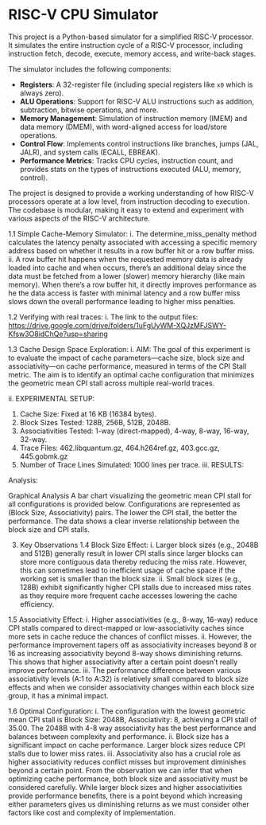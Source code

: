 # RISC-V CPU Simulator

This project is a Python-based simulator for a simplified RISC-V processor. It simulates the entire instruction cycle of a RISC-V processor, including instruction fetch, decode, execute, memory access, and write-back stages.

The simulator includes the following components:
- **Registers**: A 32-register file (including special registers like `x0` which is always zero).
- **ALU Operations**: Support for RISC-V ALU instructions such as addition, subtraction, bitwise operations, and more.
- **Memory Management**: Simulation of instruction memory (IMEM) and data memory (DMEM), with word-aligned access for load/store operations.
- **Control Flow**: Implements control instructions like branches, jumps (JAL, JALR), and system calls (ECALL, EBREAK).
- **Performance Metrics**: Tracks CPU cycles, instruction count, and provides stats on the types of instructions executed (ALU, memory, control).

The project is designed to provide a working understanding of how RISC-V processors operate at a low level, from instruction decoding to execution. The codebase is modular, making it easy to extend and experiment with various aspects of the RISC-V architecture.

1.1	Simple Cache-Memory Simulator:
i.	The determine_miss_penalty method calculates the latency penalty associated with accessing a specific memory address based on whether it results in a row buffer hit or a row buffer miss. 
ii.	A row buffer hit happens when the requested memory data is already loaded into cache and when occurs, there’s an additional delay since the data must be fetched from a lower (slower) memory hierarchy (like main memory). When there’s a row buffer hit, it directly improves performance as he the data access is faster with minimal latency and a row buffer miss slows down the overall performance leading to higher miss penalties.

1.2	Verifying with real traces:
i.	The link to the output files: 
https://drive.google.com/drive/folders/1uFgUyWM-XQJzMFJSWY-Kfsw3O8idChQe?usp=sharing

1.3	Cache Design Space Exploration:
i.	AIM: The goal of this experiment is to evaluate the impact of cache parameters—cache size, block size and associativity—on cache performance, measured in terms of the CPI Stall metric. The aim is to identify an optimal cache configuration that minimizes the geometric mean CPI stall across multiple real-world traces.

ii.	EXPERIMENTAL SETUP:
1.	Cache Size: Fixed at 16 KB (16384 bytes).
2.	Block Sizes Tested: 128B, 256B, 512B, 2048B.
3.	Associativities Tested: 1-way (direct-mapped), 4-way, 8-way, 16-way, 32-way.
4.	Trace Files: 462.libquantum.gz, 464.h264ref.gz, 403.gcc.gz, 445.gobmk.gz
5.	Number of Trace Lines Simulated: 1000 lines per trace.
iii.	RESULTS:

   Analysis:
 

Graphical Analysis
A bar chart visualizing the geometric mean CPI stall for all configurations is provided below. Configurations are represented as (Block Size, Associativity) pairs. The lower the CPI stall, the better the performance. The data shows a clear inverse relationship between the block size and CPI stalls.

 


3. Key Observations
1.4	Block Size Effect:
i.	Larger block sizes (e.g., 2048B and 512B) generally result in lower CPI stalls since larger blocks can store more contiguous data thereby reducing the miss rate. However, this can sometimes lead to inefficient usage of cache space if the working set is smaller than the block size.
ii.	Small block sizes (e.g., 128B) exhibit significantly higher CPI stalls due to increased miss rates as they require more frequent cache accesses lowering the cache efficiency.

1.5	Associativity Effect:
i.	Higher associativities (e.g., 8-way, 16-way) reduce CPI stalls compared to direct-mapped or low-associativity caches since more sets in cache reduce the chances of conflict misses.
ii.	However, the performance improvement tapers off as associativity increases beyond 8 or 16 as increasing associativity beyond 8-way shows diminishing returns. This shows that higher associativity after a certain point doesn’t really improve performance. 
iii.	The performance difference between various associativity levels (A:1 to A:32) is relatively small compared to block size effects and when we consider associativity changes within each block size group, it has a minimal impact.

1.6	Optimal Configuration:
i.	The configuration with the lowest geometric mean CPI stall is Block Size: 2048B, Associativity: 8, achieving a CPI stall of 35.00. The 2048B with 4-8 way associativity has the best performance and balances between complexity and performance. 
ii.	Block size has a significant impact on cache performance. Larger block sizes reduce CPI stalls due to lower miss rates.
iii.	Associativity also has a crucial role as higher associativity reduces conflict misses but improvement diminishes beyond a certain point. 
From the observation we can infer that when optimizing cache performance, both block size and associativity must be considered carefully. While larger block sizes and higher associativities provide performance benefits, there is a point beyond which increasing either parameters gives us diminishing returns as we must consider other factors like cost and complexity of implementation. 

